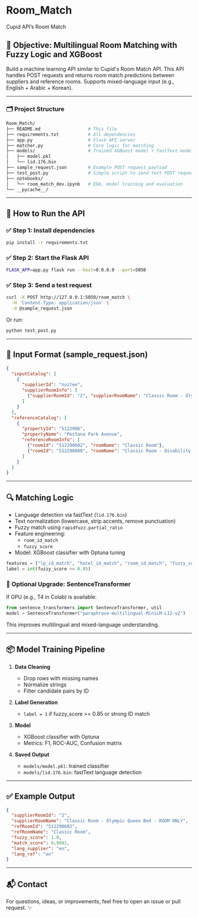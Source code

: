 # Room_Match

Cupid API’s Room Match

## 🎯 Objective: Multilingual Room Matching with Fuzzy Logic and XGBoost

Build a machine learning API similar to Cupid's Room Match API.
This API handles POST requests and returns room match predictions between suppliers and reference rooms.
Supports mixed-language input (e.g., English + Arabic + Korean).

---

### 🗂️ Project Structure

```bash
Room_Match/
├── README.md                  # This file
├── requirements.txt           # All dependencies
├── app.py                     # Flask API server
├── matcher.py                 # Core logic for matching
├── models/                    # Trained XGBoost model + fastText model
│   ├── model.pkl
│   └── lid.176.bin
├── sample_request.json        # Example POST request payload
├── test_post.py               # Simple script to send test POST request
├── notebooks/
│   └── room_match_dev.ipynb   # EDA, model training and evaluation
└── __pycache__/
```

---

## 🚀 How to Run the API

### ✅ Step 1: Install dependencies
```bash
pip install -r requirements.txt
```

### ✅ Step 2: Start the Flask API
```bash
FLASK_APP=app.py flask run --host=0.0.0.0 --port=5050
```

### ✅ Step 3: Send a test request
```bash
curl -X POST http://127.0.0.1:5050/room_match \
  -H 'Content-Type: application/json' \
  -d @sample_request.json
```

Or run:
```bash
python test_post.py
```

---

## 🧪 Input Format (sample_request.json)
```json
{
  "inputCatalog": [
    {
      "supplierId": "nuitee",
      "supplierRoomInfo": [
        {"supplierRoomId": "2", "supplierRoomName": "Classic Room - Olympic Queen Bed - ROOM ONLY"}
      ]
    }
  ],
  "referenceCatalog": [
    {
      "propertyId": "5122906",
      "propertyName": "Pestana Park Avenue",
      "referenceRoomInfo": [
        {"roomId": "512290602", "roomName": "Classic Room"},
        {"roomId": "512290608", "roomName": "Classic Room - Disability Access"}
      ]
    }
  ]
}
```

---

## 🔍 Matching Logic

- Language detection via fastText (`lid.176.bin`)
- Text normalization (lowercase, strip accents, remove punctuation)
- Fuzzy match using `rapidfuzz.partial_ratio`
- Feature engineering:
  - `room_id_match`
  - `fuzzy_score`
- Model: XGBoost classifier with Optuna tuning

```python
features = ["lp_id_match", "hotel_id_match", "room_id_match", "fuzzy_score"]
label = int(fuzzy_score >= 0.85)
```

### 🧠 Optional Upgrade: SentenceTransformer
If GPU (e.g., T4 in Colab) is available:
```python
from sentence_transformers import SentenceTransformer, util
model = SentenceTransformer("paraphrase-multilingual-MiniLM-L12-v2")
```
This improves multilingual and mixed-language understanding.

---

## 📦 Model Training Pipeline

1. **Data Cleaning**
   - Drop rows with missing names
   - Normalize strings
   - Filter candidate pairs by ID

2. **Label Generation**
   - `label = 1` if fuzzy_score >= 0.85 or strong ID match

3. **Model**
   - XGBoost classifier with Optuna
   - Metrics: F1, ROC-AUC, Confusion matrix

4. **Saved Output**
   - `models/model.pkl`: trained classifier
   - `models/lid.176.bin`: fastText language detection

---

## ✅ Example Output
```json
{
  "supplierRoomId": "2",
  "supplierRoomName": "Classic Room - Olympic Queen Bed - ROOM ONLY",
  "refRoomId": "512290602",
  "refRoomName": "Classic Room",
  "fuzzy_score": 1.0,
  "match_score": 0.9991,
  "lang_supplier": "en",
  "lang_ref": "en"
}
```

---

## 📬 Contact
For questions, ideas, or improvements, feel free to open an issue or pull request. ✨
